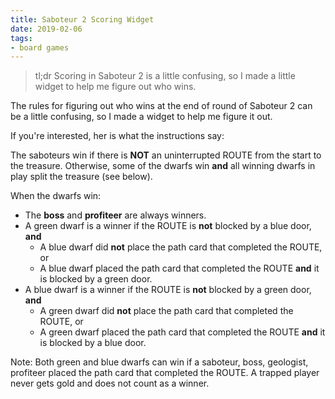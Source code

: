 ```yaml
---
title: Saboteur 2 Scoring Widget
date: 2019-02-06
tags:
- board games
---
```



> tl;dr Scoring in Saboteur 2 is a little confusing, so I made a little widget to help me figure out who wins.

The rules for figuring out who wins at the end of round of Saboteur 2 can be a little confusing, so I made a widget to help me figure it out.

<saboteur-2-scorecard></saboteur-2-scorecard>

If you're interested, her is what the instructions say:

The saboteurs win if there is **NOT** an uninterrupted ROUTE from the start to the treasure. Otherwise, some of the dwarfs win **and** all winning dwarfs in play split the treasure (see below).

When the dwarfs win:

- The **boss** and **profiteer** are always winners.
- A green dwarf is a winner if the ROUTE is **not** blocked by a blue door, **and**
    - A blue dwarf did **not** place the path card that completed the ROUTE, or
    - A blue dwarf placed the path card that completed the ROUTE **and** it is blocked by a green door.
- A blue dwarf is a winner if the ROUTE is **not** blocked by a green door, **and**
    - A green dwarf did **not** place the path card that completed the ROUTE, or
    - A green dwarf placed the path card that completed the ROUTE **and** it is blocked by a blue door.

Note: Both green and blue dwarfs can win if a saboteur, boss, geologist, profiteer placed the path card that completed the ROUTE. A trapped player never gets gold and does not count as a winner.
